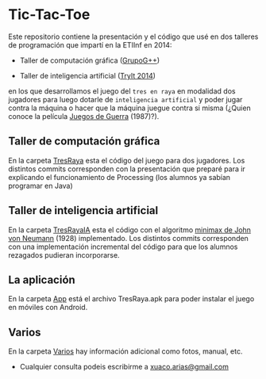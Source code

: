 # Tic-Tac-Toe

Este repositorio contiene la presentación y el código que usé en dos talleres de programación que impartí en la ETIInf en 2014:

- Taller de computación gráfica ([GrupoG++](https://sites.google.com/site/tallercomputaciongrafica2014/home))

- Taller de inteligencia artificial ([TryIt 2014](https://www.tryit.fi.upm.es))

en los que desarrollamos el juego del `tres en raya` en modalidad dos jugadores para luego dotarle de `inteligencia artificial` y poder jugar contra la máquina o hacer que la máquina juegue contra si misma (¿Quien conoce la película [Juegos de Guerra](https://es.wikipedia.org/wiki/Juegos_de_guerra) (1987)?).

## Taller de computación gráfica

En la carpeta [TresRaya](TresRaya) esta el código del juego para dos jugadores. Los distintos commits corresponden con la presentación que preparé para ir explicando el funcionamiento de Processing (los alumnos ya sabían programar en Java)

## Taller de inteligencia artificial

En la carpeta [TresRayaIA](TresRayaIA) esta el código con el algoritmo [minimax de John von Neumann](https://es.wikipedia.org/wiki/Minimax) (1928) implementado. Los distintos commits corresponden con una implementación incremental del código para que los alumnos rezagados pudieran incorporarse.

## La aplicación

En la carpeta [App](App) está el archivo TresRaya.apk para poder instalar el juego en móviles con Android.

## Varios

En la carpeta [Varios](Varios) hay información adicional como fotos, manual, etc.

- Cualquier consulta podeis escribirme a [xuaco.arias@gmail.com](mailto:xuaco.arias@gmail.com)
